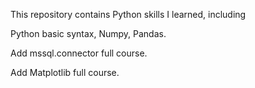 This repository contains Python skills I learned, including 

Python basic syntax, 
Numpy, 
Pandas.

Add mssql.connector full course.

Add Matplotlib full course.
